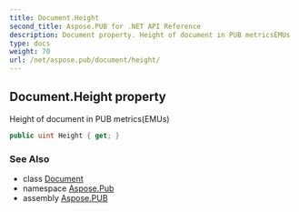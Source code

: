 ```yaml
---
title: Document.Height
second_title: Aspose.PUB for .NET API Reference
description: Document property. Height of document in PUB metricsEMUs
type: docs
weight: 70
url: /net/aspose.pub/document/height/
---
```

## Document.Height property

Height of document in PUB metrics(EMUs)

```csharp
public uint Height { get; }
```

### See Also

* class [Document](../)
* namespace [Aspose.Pub](../../document/)
* assembly [Aspose.PUB](../../../)


